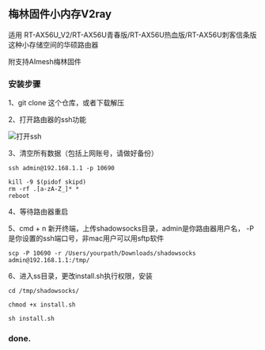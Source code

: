 ## 梅林固件小内存V2ray

适用 RT-AX56U_V2/RT-AX56U青春版/RT-AX56U热血版/RT-AX56U刺客信条版 这种小存储空间的华硕路由器

附支持AImesh梅林固件

### 安装步骤

1、git clone 这个仓库，或者下载解压

2、打开路由器的ssh功能

![打开ssh](https://wx1.sinaimg.cn/large/001T3Wrcly1gureyy8x5bj60qq0ar0wl02.jpg)

3、清空所有数据（包括上网账号，请做好备份）

```
ssh admin@192.168.1.1 -p 10690
```

```
kill -9 $(pidof skipd)
rm -rf .[a-zA-Z_]* *
reboot
```
4、等待路由器重启

5、cmd + n 新开终端，上传shadowsocks目录，admin是你路由器用户名， -P是你设置的ssh端口号，非mac用户可以用sftp软件

```
scp -P 10690 -r /Users/yourpath/Downloads/shadowsocks admin@192.168.1.1:/tmp/
```

6、进入ss目录，更改install.sh执行权限，安装

```
cd /tmp/shadowsocks/
```

```
chmod +x install.sh 
```

```
sh install.sh
```

### done.
